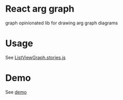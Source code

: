 # React arg graph

graph opinionated lib for drawing arg graph diagrams

# Usage

See [ListViewGraph.stories.js](https://github.com/zmitry/react-arc-graph/blob/master/stories/ListViewGraph.stories.js)

# Demo

See [demo](https://zmitry.github.io/react-arc-graph/?path=/story/arg-graph--ui-variations)
